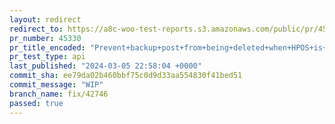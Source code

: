 ```yaml
---
layout: redirect
redirect_to: https://a8c-woo-test-reports.s3.amazonaws.com/public/pr/45330/api/index.html
pr_number: 45330
pr_title_encoded: "Prevent+backup+post+from+being+deleted+when+HPOS+is+authoritative"
pr_test_type: api
last_published: "2024-03-05 22:58:04 +0000"
commit_sha: ee79da02b460bbf75c0d9d33aa554830f41bed51
commit_message: "WIP"
branch_name: fix/42746
passed: true
---
```

